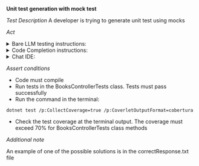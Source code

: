 **Unit test generation with mock test**

*Test Description*
A developer is trying to generate unit test using mocks

*Act*

<details>
<summary>Bare LLM testing instructions:</summary>

- Open the prompt.txt file
- Copy a question located in the prompt.txt file to the chat window
- Submit the question
- Open the project tests-creation/api-controller
- Open the BooksControllerTests class
- Add suggested tests to the BooksControllerTests class
- Add all necessary imports

</details>

<details>
<summary>Code Completion instructions:</summary>

- Open the project tests-creation/api-controller
- Open the BooksController.cs file, go to the top and scroll down till the bottom
- Open the IBookService.cs file, go to the top and scroll down till the bottom
- Open the BooksControllerTests.cs file
- Type in the BooksControllerTests class:

```C#
[Test]
public async Task GetBooks_ReturnsOkResult()
{
```

- Press ENTER key
- Accept a sequence of suggestions using the TAB and ENTER keys
- Start typing:

```C#
[Test]
public async Task GetBook_ReturnsNotFoundResult_WhenBookDoesNotExist()
{
```

- Press ENTER key
- Accept a sequence of suggestions using the TAB and ENTER keys
- Start typing:

```C#
[Test]
public async Task PostBook_ReturnsCreatedResult()
{
```

- Press ENTER key
- Accept a sequence of suggestions using the TAB and ENTER keys
- Start typing:

```C#
[Test]
public async Task UpdateBook_ReturnsBadRequestResult_WhenIdsDoNotMatch()
{
```

- Press ENTER key
- Accept a sequence of suggestions using the TAB and ENTER keys
- Start typing:

```C#
[Test]
public async Task DeleteBook_ReturnsNotFoundResult_WhenBookDoesNotExist()
{
```

- Press ENTER key
- Accept a sequence of suggestions using the TAB and ENTER keys
- Add suggested tests to the BooksControllerTests class
- Add all necessary imports

</details>

<details>
<summary>Chat IDE:</summary>

- Open the project tests-creation/api-controller
- Open the BooksController class
- Highlight the BooksController class
- Open the IBookService interface
- Highlight the IBookService interface
- Open the BooksControllerTests class
- Type in the chat window:

> Create unit tests for all methods of the BooksController class

- Add suggested tests to the BooksControllerTests class
- Add all necessary imports

</details>

*Assert conditions*

- Code must compile
- Run tests in the BooksControllerTests class. Tests must pass successfully
- Run the command in the terminal:

```
dotnet test /p:CollectCoverage=true /p:CoverletOutputFormat=cobertura
```

- Check the test coverage at the terminal output. The coverage must exceed 70% for BooksControllerTests class methods

*Additional note*

An example of one of the possible solutions is in the correctResponse.txt file